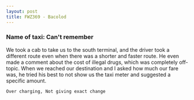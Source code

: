 ```yaml
---
layout: post
title: FWZ369 - Bacolod
---
```


### Name of taxi: Can't remember

We took a cab to take us to the south terminal, and the driver took a different route even when there was a shorter and faster route. He even made a comment about the cost of illegal drugs, which was completely off-topic. When we reached our destination and I asked how much our fare was, he tried his best to not show us the taxi meter and suggested a specific amount. 

```Over charging, Not giving exact change```
